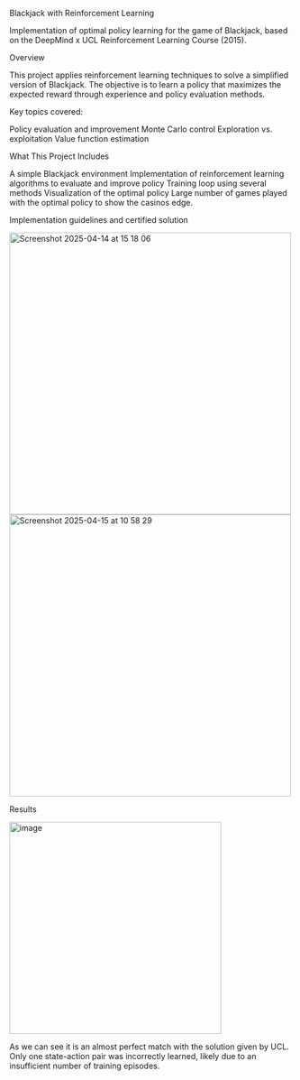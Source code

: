 Blackjack with Reinforcement Learning

Implementation of optimal policy learning for the game of Blackjack, based on the DeepMind x UCL Reinforcement Learning Course (2015).

Overview

This project applies reinforcement learning techniques to solve a simplified version of Blackjack. The objective is to learn a policy that maximizes the expected reward through experience and policy evaluation methods.

Key topics covered:

Policy evaluation and improvement
Monte Carlo control
Exploration vs. exploitation
Value function estimation

What This Project Includes

A simple Blackjack environment
Implementation of reinforcement learning algorithms to evaluate and improve policy
Training loop using several methods
Visualization of the optimal policy
Large number of games played with the optimal policy to show the casinos edge.

Implementation guidelines and certified solution

<img width="500" alt="Screenshot 2025-04-14 at 15 18 06" src="https://github.com/user-attachments/assets/2f5e89b6-d76b-49b5-82c1-d9b01c489c69" /><img width="500" alt="Screenshot 2025-04-15 at 10 58 29" src="https://github.com/user-attachments/assets/27c413cf-c5af-44a7-a70f-ad7f7d13f120" />


Results

<img width="376" alt="image" src="https://github.com/user-attachments/assets/f09f4f1b-81ee-4654-9058-6575ce7d87fd" />

As we can see it is an almost perfect match with the solution given by UCL. Only one state-action pair was incorrectly learned, likely due to an insufficient number of training episodes.
